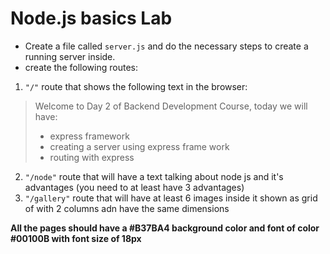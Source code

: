 # Node.js basics Lab

- Create a file called `server.js` and do the necessary steps to create a running server inside.
- create the following routes: 
 1. `"/"` route that shows the following text in the browser:
>  Welcome to Day 2 of Backend Development Course, today we will have:  
> *  express framework
> *  creating a server using express frame work
> * routing with express
 
2. `"/node"` route that will have a text talking about node js and it's advantages (you need to at least have 3 advantages)
 3. `"/gallery"` route that will have at least 6 images inside it shown as grid of with 2 columns adn have the same dimensions  
 
**All the pages should have a #B37BA4 background color and font of color #00100B with font size of 18px**